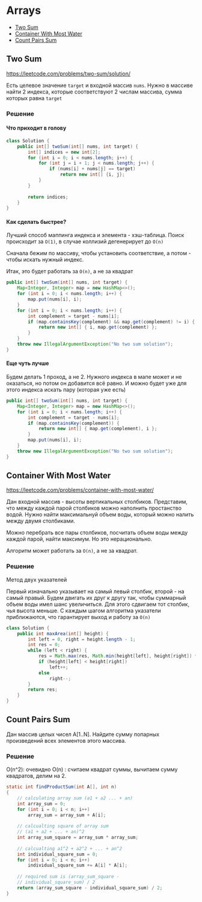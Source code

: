 # Arrays

- [Two Sum](#two-sum)
- [Container With Most Water](#container-with-most-water)
- [Count Pairs Sum](#count-pairs-sum)

## Two Sum
https://leetcode.com/problems/two-sum/solution/

Есть целевое значение `target` и входной массив `nums`. Нужно в массиве найти 2 индекса, которые соответствуют 2 числам массива, сумма которых равна `target`

### Решение

#### Что приходит в голову

```java
class Solution {
    public int[] twoSum(int[] nums, int target) {
        int[] indices = new int[2];
        for (int i = 0; i < nums.length; i++) {
            for (int j = i + 1; j < nums.length; j++) {
                if (nums[i] + nums[j] == target)
                    return new int[] {i, j};
            }
        }
            
        return indices;
    }
}
```

#### Как сделать быстрее?

Лучший способ маппинга индекса и элемента - хэш-таблица. Поиск происходит за `O(1)`, в случае коллизий дегенерирует до `O(n)`

Сначала бежим по массиву, чтобы установить соответствие, а потом - чтобы искать нужный индекс. 

Итак, это будет работать за  `O(n)`, а не за квадрат

```java
public int[] twoSum(int[] nums, int target) {
    Map<Integer, Integer> map = new HashMap<>();
    for (int i = 0; i < nums.length; i++) {
        map.put(nums[i], i);
    }
    for (int i = 0; i < nums.length; i++) {
        int complement = target - nums[i];
        if (map.containsKey(complement) && map.get(complement) != i) {
            return new int[] { i, map.get(complement) };
        }
    }
    throw new IllegalArgumentException("No two sum solution");
}
```

#### Еще чуть лучше

Будем делать 1 проход, а не 2. Нужного индекса в мапе может и не оказаться, но потом он добавится всё равно. И можно будет уже для этого индекса искать пару (которая уже есть)
 
```java
public int[] twoSum(int[] nums, int target) {
    Map<Integer, Integer> map = new HashMap<>();
    for (int i = 0; i < nums.length; i++) {
        int complement = target - nums[i];
        if (map.containsKey(complement)) {
            return new int[] { map.get(complement), i };
        }
        map.put(nums[i], i);
    }
    throw new IllegalArgumentException("No two sum solution");
}
```



## Container With Most Water
https://leetcode.com/problems/container-with-most-water/

Дан входной массив - высоты вертикальных столбиков. Представим, что между каждой парой столбиков можно наполнить простанство водой.
Нужно найти максимальнуй объем воды, который можно налить между двумя столбиками.

Можно перебрать все пары столбиков, посчитать объем воды между каждой парой, найти максимум. Но это нерационально.

Алгоритм может работать за `O(n)`, а не за квадрат. 

### Решение

Метод двух указателей 

Первый изначально указывает на самый левый столбик, второй - на самый правый. Будем двигать их друг к другу так, чтобы суммарный объем воды 
имел шанс увеличиться. Для этого сдвигаем тот столбик, чья высота меньше. С каждым шагом алгоритма указатели приближаются, что гарантирует выход
и работу за `O(n)`


```java
class Solution {
    public int maxArea(int[] height) {
        int left = 0, right = height.length - 1;
        int res = 0;
        while (left < right) {
            res = Math.max(res, Math.min(height[left], height[right]) * (right - left));
            if (height[left] < height[right])
                left++;
            else 
                right--;
        }
        return res;
    }
}
```

## Count Pairs Sum

Дан массив целых чисел A[1..N]. Найдите сумму попарных произведений всех элементов этого массива. 

### Решение

O(n^2): очевидно
O(n)  : считаем квадрат суммы, вычитаем сумму квадратов, делим на 2. 

```java
static int findProductSum(int A[], int n) 
{ 
    // calculating array sum (a1 + a2 ... + an) 
    int array_sum = 0; 
    for (int i = 0; i < n; i++) 
        array_sum = array_sum + A[i]; 
  
    // calcualting square of array sum 
    // (a1 + a2 + ... + an)^2 
    int array_sum_square = array_sum * array_sum; 
  
    // calcualting a1^2 + a2^2 + ... + an^2 
    int individual_square_sum = 0; 
    for (int i = 0; i < n; i++) 
        individual_square_sum += A[i] * A[i]; 
  
    // required sum is (array_sum_square - 
    // individual_square_sum) / 2 
    return (array_sum_square - individual_square_sum) / 2; 
} 
```
